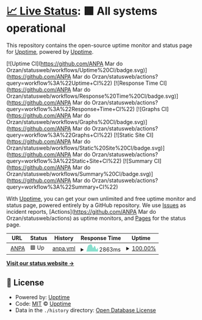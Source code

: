 # [📈 Live Status](https://demo.upptime.js.org): <!--live status--> **🟩 All systems operational**

This repository contains the open-source uptime monitor and status page for [Upptime](https://upptime.js.org), powered by [Upptime](https://github.com/upptime/upptime).

[![Uptime CI](https://github.com/ANPA Mar do Orzan/statusweb/workflows/Uptime%20CI/badge.svg)](https://github.com/ANPA Mar do Orzan/statusweb/actions?query=workflow%3A%22Uptime+CI%22)
[![Response Time CI](https://github.com/ANPA Mar do Orzan/statusweb/workflows/Response%20Time%20CI/badge.svg)](https://github.com/ANPA Mar do Orzan/statusweb/actions?query=workflow%3A%22Response+Time+CI%22)
[![Graphs CI](https://github.com/ANPA Mar do Orzan/statusweb/workflows/Graphs%20CI/badge.svg)](https://github.com/ANPA Mar do Orzan/statusweb/actions?query=workflow%3A%22Graphs+CI%22)
[![Static Site CI](https://github.com/ANPA Mar do Orzan/statusweb/workflows/Static%20Site%20CI/badge.svg)](https://github.com/ANPA Mar do Orzan/statusweb/actions?query=workflow%3A%22Static+Site+CI%22)
[![Summary CI](https://github.com/ANPA Mar do Orzan/statusweb/workflows/Summary%20CI/badge.svg)](https://github.com/ANPA Mar do Orzan/statusweb/actions?query=workflow%3A%22Summary+CI%22)

With [Upptime](https://upptime.js.org), you can get your own unlimited and free uptime monitor and status page, powered entirely by a GitHub repository. We use [Issues](https://github.com/upptime/upptime/issues) as incident reports, [Actions](https://github.com/ANPA Mar do Orzan/statusweb/actions) as uptime monitors, and [Pages](https://demo.upptime.js.org) for the status page.

<!--start: status pages-->
<!-- This summary is generated by Upptime (https://github.com/upptime/upptime) -->
<!-- Do not edit this manually, your changes will be overwritten -->
<!-- prettier-ignore -->
| URL | Status | History | Response Time | Uptime |
| --- | ------ | ------- | ------------- | ------ |
| <img alt="" src="https://favicons.githubusercontent.com/anpamarorzan.com" height="13"> [ANPA](https://anpamarorzan.com) | 🟩 Up | [anpa.yml](https://github.com/rsstudiophotography/statusweb/commits/HEAD/history/anpa.yml) | <details><summary><img alt="Response time graph" src="./graphs/anpa/response-time-week.png" height="20"> 2863ms</summary><br><a href="https://rsstudiophotography.github.io/statusweb/history/anpa"><img alt="Response time 2517" src="https://img.shields.io/endpoint?url=https%3A%2F%2Fraw.githubusercontent.com%2Frsstudiophotography%2Fstatusweb%2FHEAD%2Fapi%2Fanpa%2Fresponse-time.json"></a><br><a href="https://rsstudiophotography.github.io/statusweb/history/anpa"><img alt="24-hour response time 2239" src="https://img.shields.io/endpoint?url=https%3A%2F%2Fraw.githubusercontent.com%2Frsstudiophotography%2Fstatusweb%2FHEAD%2Fapi%2Fanpa%2Fresponse-time-day.json"></a><br><a href="https://rsstudiophotography.github.io/statusweb/history/anpa"><img alt="7-day response time 2863" src="https://img.shields.io/endpoint?url=https%3A%2F%2Fraw.githubusercontent.com%2Frsstudiophotography%2Fstatusweb%2FHEAD%2Fapi%2Fanpa%2Fresponse-time-week.json"></a><br><a href="https://rsstudiophotography.github.io/statusweb/history/anpa"><img alt="30-day response time 2517" src="https://img.shields.io/endpoint?url=https%3A%2F%2Fraw.githubusercontent.com%2Frsstudiophotography%2Fstatusweb%2FHEAD%2Fapi%2Fanpa%2Fresponse-time-month.json"></a><br><a href="https://rsstudiophotography.github.io/statusweb/history/anpa"><img alt="1-year response time 2517" src="https://img.shields.io/endpoint?url=https%3A%2F%2Fraw.githubusercontent.com%2Frsstudiophotography%2Fstatusweb%2FHEAD%2Fapi%2Fanpa%2Fresponse-time-year.json"></a></details> | <details><summary><a href="https://rsstudiophotography.github.io/statusweb/history/anpa">100.00%</a></summary><a href="https://rsstudiophotography.github.io/statusweb/history/anpa"><img alt="All-time uptime 100.00%" src="https://img.shields.io/endpoint?url=https%3A%2F%2Fraw.githubusercontent.com%2Frsstudiophotography%2Fstatusweb%2FHEAD%2Fapi%2Fanpa%2Fuptime.json"></a><br><a href="https://rsstudiophotography.github.io/statusweb/history/anpa"><img alt="24-hour uptime 100.00%" src="https://img.shields.io/endpoint?url=https%3A%2F%2Fraw.githubusercontent.com%2Frsstudiophotography%2Fstatusweb%2FHEAD%2Fapi%2Fanpa%2Fuptime-day.json"></a><br><a href="https://rsstudiophotography.github.io/statusweb/history/anpa"><img alt="7-day uptime 100.00%" src="https://img.shields.io/endpoint?url=https%3A%2F%2Fraw.githubusercontent.com%2Frsstudiophotography%2Fstatusweb%2FHEAD%2Fapi%2Fanpa%2Fuptime-week.json"></a><br><a href="https://rsstudiophotography.github.io/statusweb/history/anpa"><img alt="30-day uptime 100.00%" src="https://img.shields.io/endpoint?url=https%3A%2F%2Fraw.githubusercontent.com%2Frsstudiophotography%2Fstatusweb%2FHEAD%2Fapi%2Fanpa%2Fuptime-month.json"></a><br><a href="https://rsstudiophotography.github.io/statusweb/history/anpa"><img alt="1-year uptime 100.00%" src="https://img.shields.io/endpoint?url=https%3A%2F%2Fraw.githubusercontent.com%2Frsstudiophotography%2Fstatusweb%2FHEAD%2Fapi%2Fanpa%2Fuptime-year.json"></a></details>

<!--end: status pages-->

[**Visit our status website →**](https://demo.upptime.js.org)

## 📄 License

- Powered by: [Upptime](https://github.com/upptime/upptime)
- Code: [MIT](./LICENSE) © [Upptime](https://upptime.js.org)
- Data in the `./history` directory: [Open Database License](https://opendatacommons.org/licenses/odbl/1-0/)
